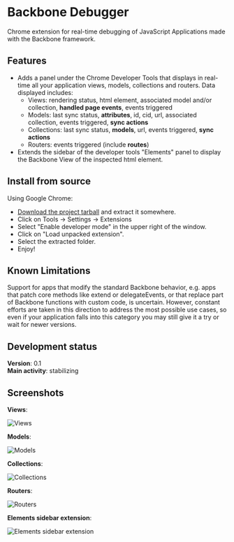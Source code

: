 Backbone Debugger
=================

Chrome extension for real-time debugging of JavaScript Applications made with the Backbone framework.

Features
--------
* Adds a panel under the Chrome Developer Tools that displays in real-time all your application views, models, collections and routers. Data displayed includes:
    * Views: rendering status, html element, associated model and/or collection, **handled page events**, events triggered
    * Models: last sync status, **attributes**, id, cid, url, associated collection, events triggered, **sync actions**
    * Collections: last sync status, **models**, url, events triggered, **sync actions**
    * Routers: events triggered (include **routes**)
* Extends the sidebar of the developer tools "Elements" panel to display the Backbone View of the inspected html element.

Install from source
--------
Using Google Chrome:
* [Download the project tarball](https://github.com/Maluen/Backbone-Debugger/archive/master.zip) and extract it somewhere.
* Click on Tools -> Settings -> Extensions
* Select "Enable developer mode" in the upper right of the window.
* Click on "Load unpacked extension".
* Select the extracted folder.
* Enjoy!

Known Limitations
--------
Support for apps that modify the standard Backbone behavior, e.g. apps that patch core methods like extend or 
delegateEvents, or that replace part of Backbone functions with custom code, is uncertain.
However, constant efforts are taken in this direction to address the most possible use cases, so even if your application falls into this category you may still give it a try or wait for newer versions.

Development status
--------
**Version**: 0.1  
**Main activity**: stabilizing

Screenshots
--------
**Views**:

![Views](http://img827.imageshack.us/img827/7707/viewsf.jpg "Views")

**Models**:

![Models](http://img442.imageshack.us/img442/9179/models.jpg "Models")

**Collections**:

![Collections](http://img4.imageshack.us/img4/8056/collectionsq.jpg "Collections")

**Routers**:

![Routers](http://img23.imageshack.us/img23/7677/routerse.jpg "Routers")

**Elements sidebar extension**:

![Elements sidebar extension](http://img842.imageshack.us/img842/1971/elementssidebar.jpg "Elements sidebar extension")
